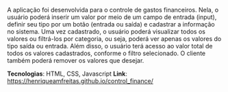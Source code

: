 A aplicação foi desenvolvida para o controle de gastos financeiros. Nela, o usuário poderá inserir um valor por meio de um campo de entrada (input), definir seu tipo por um botão (entrada ou saída) e 
cadastrar a informação no sistema. 
Uma vez cadastrado, o usuário poderá visualizar todos os valores ou filtrá-los por categoria, ou seja, poderá ver apenas os valores do tipo saída ou entrada. Além disso, o usuário terá acesso ao valor 
total de todos os valores cadastrados, conforme o filtro selecionado. O cliente também poderá remover os valores que desejar.

**Tecnologias**: HTML, CSS, Javascript
**Link**: https://henriqueamfreitas.github.io/control_finance/
